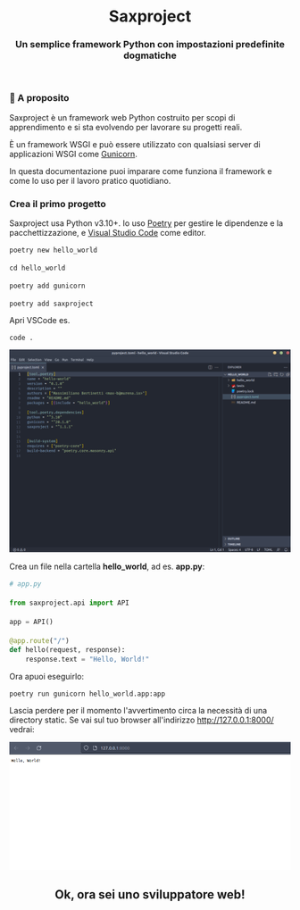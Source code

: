 <div style="text-align: center;">

# Saxproject
### Un semplice framework Python con impostazioni predefinite dogmatiche

</div>

&#xa0;

### 🎯 A proposito

Saxproject è un framework web Python costruito per scopi di apprendimento e si sta evolvendo per lavorare su progetti reali. 

È un framework WSGI e può essere utilizzato con qualsiasi server di applicazioni WSGI come [Gunicorn](https://gunicorn.org/). 

In questa documentazione puoi imparare come funziona il framework e come lo uso per il lavoro pratico quotidiano.

### Crea il primo progetto

Saxproject usa Python v3.10+. Io uso [Poetry](https://python-poetry.org/) per gestire le dipendenze e la pacchettizzazione, e [Visual Studio Code](https://code.visualstudio.com/) come editor.

```shell
poetry new hello_world

cd hello_world

poetry add gunicorn

poetry add saxproject
```

Apri VSCode es.

```shell
code .
```

![visual studio code opened project](../start.png)

Crea un file nella cartella **hello_world**, ad es. **app.py**:

```python
# app.py

from saxproject.api import API

app = API()

@app.route("/")
def hello(request, response):
    response.text = "Hello, World!"
```
Ora apuoi eseguirlo:

```shell
poetry run gunicorn hello_world.app:app
```
Lascia perdere per il momento l'avvertimento circa la necessità di una directory static. Se vai sul tuo browser all'indirizzo  http://127.0.0.1:8000/ vedrai:

![visual studio code opened project](../hello.png)

<div align="center">

## Ok, ora sei uno sviluppatore web!

</div>